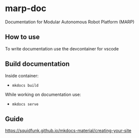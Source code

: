 # marp-doc
Documentation for Modular Autonomous Robot Platform (MARP)

## How to use
To write documentation use the devcontainer for vscode

## Build documentation
Inside container:
- `mkdocs build`

While working on documentation use:
- `mkdocs serve`


## Guide
https://squidfunk.github.io/mkdocs-material/creating-your-site